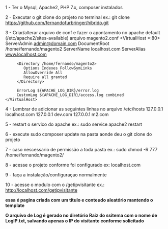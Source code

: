 1 - Ter o Mysql, Apache2, PHP 7.x, composer instalados

2 - Executar o git clone do projeto no terminal ex.: git clone https://github.com/fernandofurbringer/hibrido.git

3 - Criar/alterar arquivo de conf e fazer o apontamento no apache default (/etc/apache2/sites-available) arquivo magento2.conf
    <VirtualHost *:80>
         ServerAdmin admin@domain.com
         DocumentRoot /home/fernando/magento2
         ServerName localhost.com
         ServerAlias www.localhost.com

         <Directory /home/fernando/magento2>
            Options Indexes FollowSymLinks
            AllowOverride All
            Require all granted
         </Directory>

         ErrorLog ${APACHE_LOG_DIR}/error.log
         CustomLog ${APACHE_LOG_DIR}/access.log combined
    </VirtualHost>
    
4 - Lembrar de adicionar as seguintes linhas no arquivo /etc/hosts
    127.0.0.1 localhost.com
    127.0.0.1 dev.com
    127.0.0.1 m2.com
    
5 - restart o servico do apache ex.: sudo service apache2 restart

6 - execute sudo composer update na pasta aonde deu o git clone do projeto

7 - caso nescessario de permissão a toda pasta ex.: sudo chmod -R 777 /home/fernando/magento2/

8 - acesse o projeto conforme foi configurado ex: localhost.com

9 - faça a instalação/configuraçao normalmente

10 - acesse o modulo com o <link>/getipvisitante
ex.: http://localhost.com/getipvisitante

**essa é pagina criada com um titulo e conteudo aleatório mantendo o template**

**O arquivo de Log é gerado no diretório Raiz do ssitema com o nome de LogIP.txt, salvando apenas o IP do visitante conforme solicitado**

    
    
